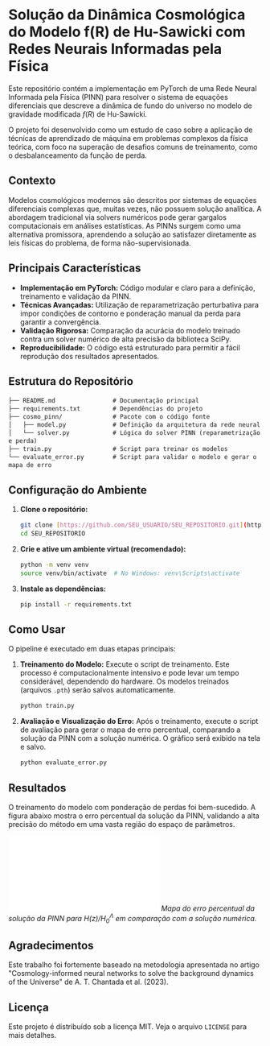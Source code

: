 # Solução da Dinâmica Cosmológica do Modelo f(R) de Hu-Sawicki com Redes Neurais Informadas pela Física

Este repositório contém a implementação em PyTorch de uma Rede Neural Informada pela Física (PINN) para resolver o sistema de equações diferenciais que descreve a dinâmica de fundo do universo no modelo de gravidade modificada $f(R)$ de Hu-Sawicki.

O projeto foi desenvolvido como um estudo de caso sobre a aplicação de técnicas de aprendizado de máquina em problemas complexos da física teórica, com foco na superação de desafios comuns de treinamento, como o desbalanceamento da função de perda.

## Contexto

Modelos cosmológicos modernos são descritos por sistemas de equações diferenciais complexas que, muitas vezes, não possuem solução analítica. A abordagem tradicional via solvers numéricos pode gerar gargalos computacionais em análises estatísticas. As PINNs surgem como uma alternativa promissora, aprendendo a solução ao satisfazer diretamente as leis físicas do problema, de forma não-supervisionada.

## Principais Características

-   **Implementação em PyTorch:** Código modular e claro para a definição, treinamento e validação da PINN.
-   **Técnicas Avançadas:** Utilização de reparametrização perturbativa para impor condições de contorno e ponderação manual da perda para garantir a convergência.
-   **Validação Rigorosa:** Comparação da acurácia do modelo treinado contra um solver numérico de alta precisão da biblioteca SciPy.
-   **Reproducibilidade:** O código está estruturado para permitir a fácil reprodução dos resultados apresentados.

## Estrutura do Repositório

```
├── README.md                # Documentação principal
├── requirements.txt         # Dependências do projeto
├── cosmo_pinn/              # Pacote com o código fonte
│   ├── model.py             # Definição da arquitetura da rede neural
│   └── solver.py            # Lógica do solver PINN (reparametrização e perda)
├── train.py                 # Script para treinar os modelos
└── evaluate_error.py        # Script para validar o modelo e gerar o mapa de erro
```

## Configuração do Ambiente

1.  **Clone o repositório:**
    ```bash
    git clone [https://github.com/SEU_USUARIO/SEU_REPOSITORIO.git](https://github.com/SEU_USUARIO/SEU_REPOSITORIO.git)
    cd SEU_REPOSITORIO
    ```

2.  **Crie e ative um ambiente virtual (recomendado):**
    ```bash
    python -m venv venv
    source venv/bin/activate  # No Windows: venv\Scripts\activate
    ```

3.  **Instale as dependências:**
    ```bash
    pip install -r requirements.txt
    ```

## Como Usar

O pipeline é executado em duas etapas principais:

1.  **Treinamento do Modelo:**
    Execute o script de treinamento. Este processo é computacionalmente intensivo e pode levar um tempo considerável, dependendo do hardware. Os modelos treinados (arquivos `.pth`) serão salvos automaticamente.
    ```bash
    python train.py
    ```

2.  **Avaliação e Visualização do Erro:**
    Após o treinamento, execute o script de avaliação para gerar o mapa de erro percentual, comparando a solução da PINN com a solução numérica. O gráfico será exibido na tela e salvo.
    ```bash
    python evaluate_error.py
    ```

## Resultados

O treinamento do modelo com ponderação de perdas foi bem-sucedido. A figura abaixo mostra o erro percentual da solução da PINN, validando a alta precisão do método em uma vasta região do espaço de parâmetros.

![Mapa de Erro da PINN](/figures/error.pdf)
*Mapa do erro percentual da solução da PINN para $H(z)/H_0^{\Lambda}$ em comparação com a solução numérica.*

## Agradecimentos

Este trabalho foi fortemente baseado na metodologia apresentada no artigo "Cosmology-informed neural networks to solve the background dynamics of the Universe" de A. T. Chantada et al. (2023).

## Licença

Este projeto é distribuído sob a licença MIT. Veja o arquivo `LICENSE` para mais detalhes.